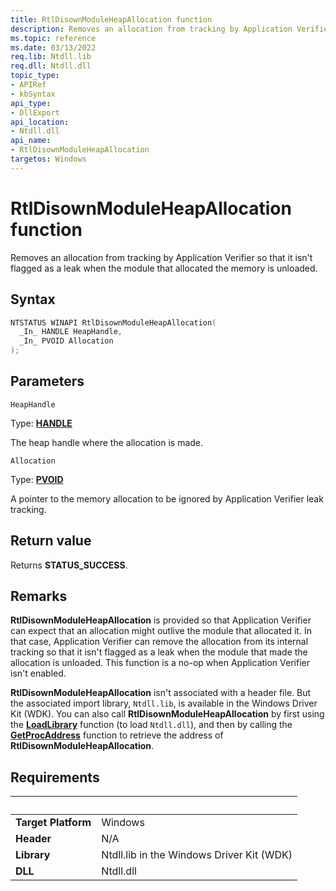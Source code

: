 ```yaml
---
title: RtlDisownModuleHeapAllocation function
description: Removes an allocation from tracking by Application Verifier so that it isn't flagged as a leak when the module that allocated the memory is unloaded.
ms.topic: reference
ms.date: 03/13/2022
req.lib: Ntdll.lib
req.dll: Ntdll.dll
topic_type:
- APIRef
- kbSyntax
api_type:
- DllExport
api_location:
- Ntdll.dll
api_name:
- RtlDisownModuleHeapAllocation
targetos: Windows
---
```


# RtlDisownModuleHeapAllocation function

Removes an allocation from tracking by Application Verifier so that it isn't flagged as a leak when the module that allocated the memory is unloaded.

## Syntax

```cpp
NTSTATUS WINAPI RtlDisownModuleHeapAllocation(
  _In_ HANDLE HeapHandle,
  _In_ PVOID Allocation
);
```

## Parameters

`HeapHandle`

Type: **[HANDLE](../../winprog/windows-data-types.md)**

The heap handle where the allocation is made.

`Allocation`

Type: **[PVOID](../../winprog/windows-data-types.md)**

A pointer to the memory allocation to be ignored by Application Verifier leak tracking.

## Return value

Returns **STATUS_SUCCESS**.

## Remarks

**RtlDisownModuleHeapAllocation** is provided so that Application Verifier can expect that an allocation might outlive the module that allocated it. In that case, Application Verifier can remove the allocation from its internal tracking so that it isn't flagged as a leak when the module that made the allocation is unloaded. This function is a no-op when Application Verifier isn't enabled.

**RtlDisownModuleHeapAllocation** isn't associated with a header file. But the associated import library, `Ntdll.lib`, is available in the Windows Driver Kit (WDK). You can also call **RtlDisownModuleHeapAllocation** by first using the [**LoadLibrary**](/windows/win32/api/libloaderapi/nf-libloaderapi-loadlibraryw) function (to load `Ntdll.dll`), and then by calling the [**GetProcAddress**](/windows/win32/api/libloaderapi/nf-libloaderapi-getprocaddress) function to retrieve the address of **RtlDisownModuleHeapAllocation**.

## Requirements
| &nbsp; | &nbsp; |
| ---- |:---- |
| **Target Platform** | Windows |
| **Header** | N/A |
| **Library** | Ntdll.lib in the Windows Driver Kit (WDK) |
| **DLL** | Ntdll.dll |
